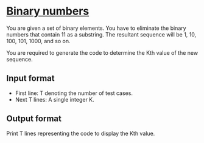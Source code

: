 # [Binary numbers][link]

You are given a set of binary elements. You have to eliminate the binary numbers that contain 11 as a substring. The resultant sequence will be 1, 10, 100, 101, 1000, and so on.

You are required to generate the code to determine the Kth value of the new sequence.

## Input format

- First line: T denoting the number of test cases.
- Next T lines: A single integer K.

## Output format

Print T lines representing the code to display the Kth value.

[link]: https://www.hackerearth.com/practice/data-structures/arrays/1-d/practice-problems/algorithm/the-code-generator-9d3f9afa/
